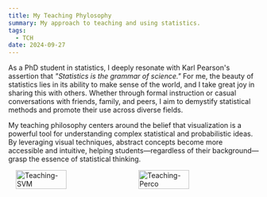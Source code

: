 ```yaml
---
title: My Teaching Phylosophy
summary: My approach to teaching and using statistics.
tags:
  - TCH
date: 2024-09-27
---
```


As a PhD student in statistics, I deeply resonate with Karl Pearson's assertion that *"Statistics is the grammar of science."* For me, the beauty of statistics lies in its ability to make sense of the world, and I take great joy in sharing this with others. Whether through formal instruction or casual conversations with friends, family, and peers, I aim to demystify statistical methods and promote their use across diverse fields.

My teaching philosophy centers around the belief that visualization is a powerful tool for understanding complex statistical and probabilistic ideas. By leveraging visual techniques, abstract concepts become more accessible and intuitive, helping students—regardless of their background—grasp the essence of statistical thinking.

<div style="display: flex; justify-content: center; gap: 20px; margin: 0 auto; max-width: 800px;">
  <img src="/images/teaching-fig1.jpg" alt=Teaching-SVM style="width: 45%;">
  <img src="/images/teaching-fig2.jpg" alt="Teaching-Perco" style="width: 45%;">
</div>
